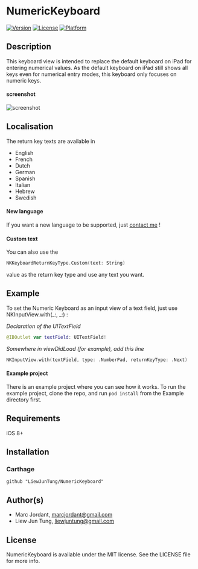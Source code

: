 # NumericKeyboard

[![Version](https://img.shields.io/cocoapods/v/NumericKeyboard.svg?style=flat)](http://cocoapods.org/pods/NumericKeyboard)
[![License](https://img.shields.io/cocoapods/l/NumericKeyboard.svg?style=flat)](http://cocoapods.org/pods/NumericKeyboard)
[![Platform](https://img.shields.io/cocoapods/p/NumericKeyboard.svg?style=flat)](http://cocoapods.org/pods/NumericKeyboard)


## Description

This keyboard view is intended to replace the default keyboard on iPad for entering numerical values.
As the default keyboard on iPad still shows all keys even for numerical entry modes, this keyboard only focuses on numeric keys.

#### screenshot

![screenshot](https://github.com/marcjordant/NumericKeyboard/blob/master/example.png?raw=true)


## Localisation

The return key texts are available in 

  * English
  * French
  * Dutch
  * German
  * Spanish
  * Italian
  * Hebrew
  * Swedish


#### New language
If you want a new language to be supported, just [contact me](mailto:marcjordant@gmail.com?subject=NumericKeyboard) !

#### Custom text
You can also use the 

```Swift
NKKeyboardReturnKeyType.Custom(text: String) 
```

value as the return key type and use any text you want.


## Example

To set the Numeric Keyboard as an input view of a text field, just use NKInputView.with(_:, _:) :

_Declaration of the UITextField_

```Swift
@IBOutlet var textField: UITextField!
```

_Somewhere in viewDidLoad (for example), add this line_

```Swift
NKInputView.with(textField, type: .NumberPad, returnKeyType: .Next)
```

#### Example project

There is an example project where you can see how it works.
To run the example project, clone the repo, and run `pod install` from the Example directory first.

## Requirements

iOS 8+

## Installation

### Carthage
```
github "LiewJunTung/NumericKeyboard"
```

## Author(s)

- Marc Jordant, marcjordant@gmail.com
- Liew Jun Tung, liewjuntung@gmail.com

## License

NumericKeyboard is available under the MIT license. See the LICENSE file for more info.
